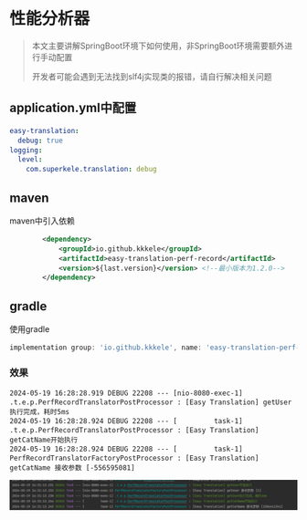 # 性能分析器

> 本文主要讲解SpringBoot环境下如何使用，非SpringBoot环境需要额外进行手动配置
>
> 开发者可能会遇到无法找到slf4j实现类的报错，请自行解决相关问题

## application.yml中配置

```yml
easy-translation:
  debug: true
logging:
  level:
    com.superkele.translation: debug

```

## maven

maven中引入依赖

```xml
        <dependency>
            <groupId>io.github.kkkele</groupId>
            <artifactId>easy-translation-perf-record</artifactId>
            <version>${last.version}</version> <!--最小版本为1.2.0-->
        </dependency>
```

## gradle

使用gradle

```gradle
implementation group: 'io.github.kkkele', name: 'easy-translation-perf-record', version: ${last.version}  <!--最小版本为1.2.0-->
```



### 效果

```console
2024-05-19 16:28:28.919 DEBUG 22208 --- [nio-8080-exec-1] .t.e.p.PerfRecordTranslatorPostProcessor : [Easy Translation] getUser执行完成，耗时5ms
2024-05-19 16:28:28.924 DEBUG 22208 --- [         task-1] .t.e.p.PerfRecordTranslatorPostProcessor : [Easy Translation] getCatName开始执行
2024-05-19 16:28:28.924 DEBUG 22208 --- [         task-1] PerfRecordTranslatorFactoryPostProcessor : [Easy Translation] getCatName 接收参数 [-556595081]
```

![image-20240519163134277](./assets/image-20240519163134277.png)